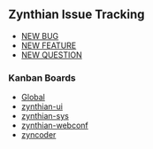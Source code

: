 ## Zynthian Issue Tracking

- [NEW BUG]()
- [NEW FEATURE]()
- [NEW QUESTION](https://discourse.zynthian.org)

### Kanban Boards

- [Global](https://github.com/orgs/zynthian/projects/1)
- [zynthian-ui](https://github.com/orgs/zynthian/projects/1?card_filter_query=repo%3Azynthian%2Fzynthian-ui)
- [zynthian-sys](https://github.com/orgs/zynthian/projects/1?card_filter_query=repo%3Azynthian%2Fzynthian-sys)
- [zynthian-webconf](https://github.com/orgs/zynthian/projects/1?card_filter_query=repo%3Azynthian%2Fzyncoder)
- [zyncoder](https://github.com/orgs/zynthian/projects/1?card_filter_query=repo%3Azynthian%2Fzynthian-sys)
